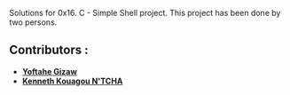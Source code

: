 Solutions for 0x16. C - Simple Shell project. This project has been done by two persons.
## Contributors :
* [**Yoftahe Gizaw**](https://github.com/Yofgiz)
* [**Kenneth Kouagou N'TCHA**](https://github.com/Kouagou)